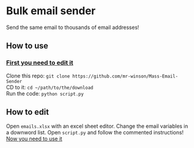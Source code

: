 # Bulk email sender
Send the same email to thousands of email addresses!

## How to use
### [First you need to edit it](https://github.com/mr-winson/Mass-Email-Sender#how-to-edit)
Clone this repo:
`git clone https://github.com/mr-winson/Mass-Email-Sender`
<br>
CD to it:
`cd ~/path/to/the/download`
<br>
Run the code:
`python script.py`

## How to edit
Open `emails.xlsx` with an excel sheet editor.
Change the email variables in a downword list.
Open `script.py` and follow the commented instructions!
[Now you need to use it](https://github.com/mr-winson/Mass-Email-Sender#how-to-use)
